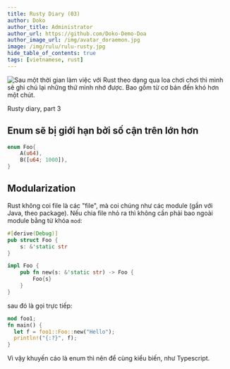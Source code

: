 ```yaml
---
title: Rusty Diary (03)
author: Doko
author_title: Administrator
author_url: https://github.com/Doko-Demo-Doa
author_image_url: /img/avatar_doraemon.jpg
image: /img/rulu/rulu-rusty.jpg
hide_table_of_contents: true
tags: [vietnamese, rust]
---
```


![Sau một thời gian làm việc với Rust theo dạng qua loa chơi chơi thì mình sẽ ghi chú lại những thứ mình nhớ được. Bao gồm từ cơ bản đến khó hơn một chút.](/img/rulu/rulu-rusty.jpg)

Rusty diary, part 3

## Enum sẽ bị giới hạn bởi số cận trên lớn hơn

```rust
enum Foo{
    A(u64),
    B([u64; 1000]),
}
```

<!--truncate-->

## Modularization

Rust không coi file là các "file", mà coi chúng như các module (gần với Java, theo package). Nếu chia file nhỏ ra thì không cần phải bao ngoài module bằng từ khóa `mod`:

```rust title="foo1.rs"
#[derive(Debug)]
pub struct Foo {
    s: &'static str
}

impl Foo {
    pub fn new(s: &'static str) -> Foo {
        Foo{s}
    }
}
```

sau đó là gọi trực tiếp:

```rust title="main.rs"
mod foo1;
fn main() {
  let f = foo1::Foo::new("Hello");
  println!("{:?}", f);
}
```

Vì vậy khuyến cáo là enum thì nên để cùng kiểu biến, như Typescript.
